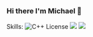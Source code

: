 ### Hi there I'm Michael 👋

<!--
**m0khm/m0khm** is a ✨ _special_ ✨ repository because its `README.md` (this file) appears on your GitHub profile.

Here are some ideas to get you started:

- 🔭 I’m currently working on ...
- 🌱 I’m currently learning ...
- 👯 I’m looking to collaborate on ...
- 🤔 I’m looking for help with ...
- 💬 Ask me about ...
- 📫 How to reach me: ...
- 😄 Pronouns: ...
- ⚡ Fun fact: ...
-->

Skills:
![C++ License](https://img.shields.io/badge/C++-blue.svg) ![](https://img.shields.io/badge/C%23-violet.svg) ![](https://img.shields.io/badge/Python-green.svg)
